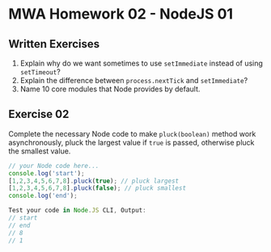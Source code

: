 # MWA Homework 02 - NodeJS 01
## Written Exercises
1. Explain why do we want sometimes to use `setImmediate` instead of using `setTimeout`? 
2. Explain the difference between `process.nextTick` and `setImmediate`?
3. Name 10 core modules that Node provides by default.

## Exercise 02
Complete the necessary Node code to make `pluck(boolean)` method work asynchronously, pluck the largest value if `true` is passed, otherwise pluck the smallest value.  
```javascript
// your Node code here...
console.log('start');
[1,2,3,4,5,6,7,8].pluck(true); // pluck largest
[1,2,3,4,5,6,7,8].pluck(false); // pluck smallest
console.log('end');

Test your code in Node.JS CLI, Output:
// start
// end
// 8
// 1
```

